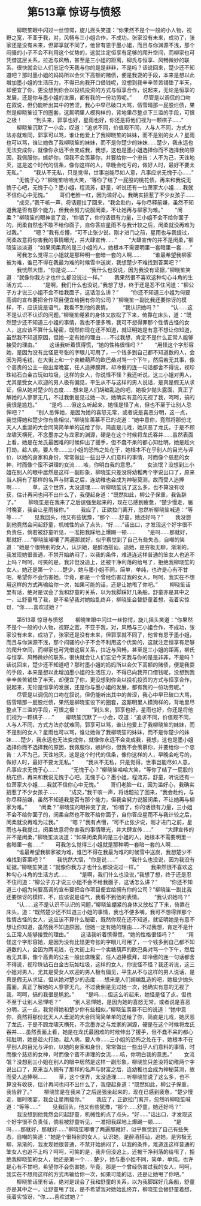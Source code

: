 # 　　第513章 惊讶与愤怒
　　柳晓笙眼中闪过一丝惊愕，旋儿摇头笑道：“你果然不是个一般的小人物，视野之宽，不亚于我，对，风畅与三小姐合作，不成功，张家没有未来，成功了，张家还是没有未来，但郭享就不同了，他曾有恩于墨小姐，而且与你渊源不浅，那个闷骚的小子不会不利用这个优势的，这就注定恒享有足够的爬升空间，而柳家也可凭借这层关系，拉近与风畅，甚至是三小姐的距离，柳氏与恒享、风畅微妙的联系，很快就会让人们忘记今天我与你的是是非非，不是吗？话说回来，楚少还不知道吧？那时墨小姐的妈妈所以会欠下高额的赌债，便是我耍的手段，本来是想以此增加墨小姐的生活压力，不得已向我开口借钱呢，没想到我辛辛苦苦铺垫了半天，却便宜了你，更没想到你会以投机投资的方式与恒享合作，说起来，无论是恒享的发展，还是你与墨小姐的发展，都有我的一份功劳呢。”
　　尽管是以调侃的口吻在叙说，但仍能听出其中的苦涩，我心中早已破口大骂，伍雪晴那一屁股烂债，果然是柳晓笙设下的圈套，这厮明里人模狗样的，背地里尽整点下三滥的手段，可恨之极！
　　“到头来，郭享也好，星雨也好，你还是将他们视为一颗棋子……”
　　柳晓笙沉默了一小会，叹道：“追求不同，价值观不同，人与人不同，方式方法亦就难同，郭享可以骂，谁让他爱上了我柳晓笙的妹妹，而不是别的女人？星雨也可以骂，谁让她做了我柳晓笙的妹妹，而不是你楚少的妹妹……楚少，我永远也无法变成你，就像你永远不会变成我，我想，这也是墨小姐选择你而不选择我的原因，我佩服你，嫉妒你，但我不会羡慕你，并要给你一个忠告：人不为己，天诛地灭，这是这个时代的信条，像你这样的人，早晚会吃亏的，做好人时，最好不要太无私。”
　　“我从不无私，只是觉得，世事岂能尽如人意，凡事应求无愧于心……”
　　“无愧于心？”柳晓笙哈哈大笑，“等你了结了一屁股的桃花债，再来和我说无愧于心吧，无愧于心？墨小姐，程流苏，舒童，听说还有一位萧家大小姐……我就不信你心中无愧。”
　　哥们老脸一红，因为滥好心，我确实招惹了不少女孩子……
　　“成交，”我干咳一声，将话题拉了回来，“我会赴约，与你尽释前嫌，虽然不知道我是否有那个能力，但我会努力说服闵柔，不让她再与柳家为难。”
　　“闵柔？”柳晓笙的眼神变了变，“你错了，你的话很有力量，三小姐不会不给你面子的，闵柔自然也不敢不给你面子，自你答应星雨不与我计较之后，闵柔就没再难为过我。”
　　“嗯？”我有点懵，“可不止张少说，刚才进门之前，星雨也与我提过，闵柔故意将你害我的事情曝光，并大肆宣传……”
　　“大肆宣传的并不是闵柔，”柳晓笙淡淡道：“如果闵柔真的是三小姐的人，她根本不需要明里一套暗里一套……”
　　可我怎么觉得三小姐就是那种明一套暗一套的人啊……
　　“谁最希望我柳家被为难，谁巴不得在我最为难的时候雪中送炭，我想楚少不难找到答案吧？”
　　我恍然大悟，“你是说……”
　　“我什么也没说，因为我没有证据，”柳晓笙笑道：“就像你我方才也什么都没说过一样。”
　　我果然很不喜欢这种勾心斗角的生活方式……
　　“是啊，我们什么也没说，”我想了想，终于还是忍不住问道：“柳公子方才说三小姐不会不给我面子，这话怎么讲？”
　　“你还不知道三小姐为何要高调的宣布要把合作项目便宜给拥有你的公司？”柳晓笙一副比我还要惊讶的模样，不，应该说是语气，我看不到他的表情。
　　“我认识她吗？”
　　“认……这不是认识不认识的问题，”柳晓笙绷紧的身体又放松了下来，倚靠在床头，道：“既然楚少还不知道三小姐的事情，我也不便多嘴，我可不想得罪那个性情古怪的女人，这应该不算什么秘密，既然你现在还不知道，就证明她是有意不想让你知道，虽然我不知道原因，但她一定有她的理由……不过我想，肯定不是什么正常人能够接受的理由。”
　　这话我听着慎得慌，“她的性格很怪吗？”
　　“用怪这个字形容她，是因为没有比怪更夸张的字眼儿可用了，一个钱多到自己都不知道数的人，会因为两毛钱，在大街上和一个卖糖葫芦的欧巴桑对骂一个下午，然后若无其事，像个高贵的公主一般出席晚宴，任人追捧膜拜，却冷傲的连一句话都舍不得说，视珍珠钻石白金古玩如垃圾，这样的女人，你说怪不怪？我还听说，这三小姐对男人，尤其是受女人欢迎的男人极有偏见，平生从不与这样的男人说话，是真是假无从求证，但从她对楚少的态度……想来是人们胡编乱造的吧，她极少抛头露面，真正了解她的人寥寥无几，不过我倒是见过她一次，她确实有意的无视了我，呵呵，搞的我很是尴尬。”
　　“是吗……但这么听起来，她怪是怪了点，但也不至于让别人忌惮吧？”
　　“别人忌惮她，是因为她的喜怒无常，或者说是喜恶分明，这一点，我觉得她和楚少你有些相似，”柳晓笙羡慕不已的说道：“她中意你，竟然将那份北天人人垂涎的大合同简简单单的送给了你，简直是儿戏，她厌恶了龙氏，于是不顾龙啸天横死，不念墨亦之与龙家的渊源，硬是在这个时候将龙氏吞并……虽然表面上看，她是在龙氏最困难的时候伸出了援手，但不蠢不呆的都心知肚明，她是趁火打劫，趁人病，要人命……三小姐的恐怖之处在于，她根本不在乎别人的目光与评价，以她的身家和身份，常常做出一些出乎人们意料的事情，时而像个慈悲的女神，时而像个蛮不讲理的女流……咳，你明白我的意思。”
　　女流氓？没想到三小姐在别人的眼中居然是这样一副形象，柳晓笙只差没将幼稚两个字说出口了，原来当人拥有了那样的名声与财富之后，连幼稚也会成为神秘莫测，故而受人追捧啊……
　　草，这个世界，太没道理……    听柳晓笙说了这么多，也不算没有收获，估计再问也问不出什么了，我便起身道：“既然如此，柳公子保重，我告辞了。”
　　柳晓笙是在我来了之后逞强坐起来的，现在已感到疲惫，“楚少慢走，届时晚宴，我会让星雨接你。”
　　我应了，正欲拉门离开，忽然听柳晓笙喊道：“等等……”
　　见我回头，他又有些犹豫，“那个……舒童，她还好吗？”
　　我没想到他竟然会问起舒童，机械性的点了点头，“好……”话出口，才发现这个好字很不负责任，倘若被舒童听见，一准把我踩地上爆踢一顿……
　　“是吗……那就好，那就好……”柳晓笙嘟囔了两遍那就好，似乎察觉到了自己有些失态，自嘲的笑道：“她是个很特别的女人，认识她，是醉酒搭讪，追她，是穷极无聊，渐渐的，我发现她很普通，不禁开始纳闷了，以我的条件，难道连这样普通的笨女人也追不上吗？呵呵，可笑的是，我非但没追上，还被干净利落的给甩了，拒绝我柳晓笙的女人，她还是第一个……楚少，她与墨小姐不同，简单，单纯，也许是心有不甘吧，希望你不会伤害她，毕竟，那是一个曾经伤害过我的女人，呵呵，我实在不想用这样的方式再输给你一次，如果可能的话，还是让她甩了你吧。”
　　柳晓笙话里有话，绝对是误会了我和舒童的关系，以为我脚踩好几条船，舒童亦是其中之一，让舒童甩了我，是不希望我对她始乱终弃，柳晓笙会替舒童着想，我着实惊讶，“你……喜欢过她？”

　　第513章 惊讶与愤怒
　　柳晓笙眼中闪过一丝惊愕，旋儿摇头笑道：“你果然不是个一般的小人物，视野之宽，不亚于我，对，风畅与三小姐合作，不成功，张家没有未来，成功了，张家还是没有未来，但郭享就不同了，他曾有恩于墨小姐，而且与你渊源不浅，那个闷骚的小子不会不利用这个优势的，这就注定恒享有足够的爬升空间，而柳家也可凭借这层关系，拉近与风畅，甚至是三小姐的距离，柳氏与恒享、风畅微妙的联系，很快就会让人们忘记今天我与你的是是非非，不是吗？话说回来，楚少还不知道吧？那时墨小姐的妈妈所以会欠下高额的赌债，便是我耍的手段，本来是想以此增加墨小姐的生活压力，不得已向我开口借钱呢，没想到我辛辛苦苦铺垫了半天，却便宜了你，更没想到你会以投机投资的方式与恒享合作，说起来，无论是恒享的发展，还是你与墨小姐的发展，都有我的一份功劳呢。”
　　尽管是以调侃的口吻在叙说，但仍能听出其中的苦涩，我心中早已破口大骂，伍雪晴那一屁股烂债，果然是柳晓笙设下的圈套，这厮明里人模狗样的，背地里尽整点下三滥的手段，可恨之极！
　　“到头来，郭享也好，星雨也好，你还是将他们视为一颗棋子……”
　　柳晓笙沉默了一小会，叹道：“追求不同，价值观不同，人与人不同，方式方法亦就难同，郭享可以骂，谁让他爱上了我柳晓笙的妹妹，而不是别的女人？星雨也可以骂，谁让她做了我柳晓笙的妹妹，而不是你楚少的妹妹……楚少，我永远也无法变成你，就像你永远不会变成我，我想，这也是墨小姐选择你而不选择我的原因，我佩服你，嫉妒你，但我不会羡慕你，并要给你一个忠告：人不为己，天诛地灭，这是这个时代的信条，像你这样的人，早晚会吃亏的，做好人时，最好不要太无私。”
　　“我从不无私，只是觉得，世事岂能尽如人意，凡事应求无愧于心……”
　　“无愧于心？”柳晓笙哈哈大笑，“等你了结了一屁股的桃花债，再来和我说无愧于心吧，无愧于心？墨小姐，程流苏，舒童，听说还有一位萧家大小姐……我就不信你心中无愧。”
　　哥们老脸一红，因为滥好心，我确实招惹了不少女孩子……
　　“成交，”我干咳一声，将话题拉了回来，“我会赴约，与你尽释前嫌，虽然不知道我是否有那个能力，但我会努力说服闵柔，不让她再与柳家为难。”
　　“闵柔？”柳晓笙的眼神变了变，“你错了，你的话很有力量，三小姐不会不给你面子的，闵柔自然也不敢不给你面子，自你答应星雨不与我计较之后，闵柔就没再难为过我。”
　　“嗯？”我有点懵，“可不止张少说，刚才进门之前，星雨也与我提过，闵柔故意将你害我的事情曝光，并大肆宣传……”
　　“大肆宣传的并不是闵柔，”柳晓笙淡淡道：“如果闵柔真的是三小姐的人，她根本不需要明里一套暗里一套……”
　　可我怎么觉得三小姐就是那种明一套暗一套的人啊……
　　“谁最希望我柳家被为难，谁巴不得在我最为难的时候雪中送炭，我想楚少不难找到答案吧？”
　　我恍然大悟，“你是说……”
　　“我什么也没说，因为我没有证据，”柳晓笙笑道：“就像你我方才也什么都没说过一样。”
　　我果然很不喜欢这种勾心斗角的生活方式……
　　“是啊，我们什么也没说，”我想了想，终于还是忍不住问道：“柳公子方才说三小姐不会不给我面子，这话怎么讲？”
　　“你还不知道三小姐为何要高调的宣布要把合作项目便宜给拥有你的公司？”柳晓笙一副比我还要惊讶的模样，不，应该说是语气，我看不到他的表情。
　　“我认识她吗？”
　　“认……这不是认识不认识的问题，”柳晓笙绷紧的身体又放松了下来，倚靠在床头，道：“既然楚少还不知道三小姐的事情，我也不便多嘴，我可不想得罪那个性情古怪的女人，这应该不算什么秘密，既然你现在还不知道，就证明她是有意不想让你知道，虽然我不知道原因，但她一定有她的理由……不过我想，肯定不是什么正常人能够接受的理由。”
　　这话我听着慎得慌，“她的性格很怪吗？”
　　“用怪这个字形容她，是因为没有比怪更夸张的字眼儿可用了，一个钱多到自己都不知道数的人，会因为两毛钱，在大街上和一个卖糖葫芦的欧巴桑对骂一个下午，然后若无其事，像个高贵的公主一般出席晚宴，任人追捧膜拜，却冷傲的连一句话都舍不得说，视珍珠钻石白金古玩如垃圾，这样的女人，你说怪不怪？我还听说，这三小姐对男人，尤其是受女人欢迎的男人极有偏见，平生从不与这样的男人说话，是真是假无从求证，但从她对楚少的态度……想来是人们胡编乱造的吧，她极少抛头露面，真正了解她的人寥寥无几，不过我倒是见过她一次，她确实有意的无视了我，呵呵，搞的我很是尴尬。”
　　“是吗……但这么听起来，她怪是怪了点，但也不至于让别人忌惮吧？”
　　“别人忌惮她，是因为她的喜怒无常，或者说是喜恶分明，这一点，我觉得她和楚少你有些相似，”柳晓笙羡慕不已的说道：“她中意你，竟然将那份北天人人垂涎的大合同简简单单的送给了你，简直是儿戏，她厌恶了龙氏，于是不顾龙啸天横死，不念墨亦之与龙家的渊源，硬是在这个时候将龙氏吞并……虽然表面上看，她是在龙氏最困难的时候伸出了援手，但不蠢不呆的都心知肚明，她是趁火打劫，趁人病，要人命……三小姐的恐怖之处在于，她根本不在乎别人的目光与评价，以她的身家和身份，常常做出一些出乎人们意料的事情，时而像个慈悲的女神，时而像个蛮不讲理的女流……咳，你明白我的意思。”
　　女流氓？没想到三小姐在别人的眼中居然是这样一副形象，柳晓笙只差没将幼稚两个字说出口了，原来当人拥有了那样的名声与财富之后，连幼稚也会成为神秘莫测，故而受人追捧啊……
　　草，这个世界，太没道理……    听柳晓笙说了这么多，也不算没有收获，估计再问也问不出什么了，我便起身道：“既然如此，柳公子保重，我告辞了。”
　　柳晓笙是在我来了之后逞强坐起来的，现在已感到疲惫，“楚少慢走，届时晚宴，我会让星雨接你。”
　　我应了，正欲拉门离开，忽然听柳晓笙喊道：“等等……”
　　见我回头，他又有些犹豫，“那个……舒童，她还好吗？”
　　我没想到他竟然会问起舒童，机械性的点了点头，“好……”话出口，才发现这个好字很不负责任，倘若被舒童听见，一准把我踩地上爆踢一顿……
　　“是吗……那就好，那就好……”柳晓笙嘟囔了两遍那就好，似乎察觉到了自己有些失态，自嘲的笑道：“她是个很特别的女人，认识她，是醉酒搭讪，追她，是穷极无聊，渐渐的，我发现她很普通，不禁开始纳闷了，以我的条件，难道连这样普通的笨女人也追不上吗？呵呵，可笑的是，我非但没追上，还被干净利落的给甩了，拒绝我柳晓笙的女人，她还是第一个……楚少，她与墨小姐不同，简单，单纯，也许是心有不甘吧，希望你不会伤害她，毕竟，那是一个曾经伤害过我的女人，呵呵，我实在不想用这样的方式再输给你一次，如果可能的话，还是让她甩了你吧。”
　　柳晓笙话里有话，绝对是误会了我和舒童的关系，以为我脚踩好几条船，舒童亦是其中之一，让舒童甩了我，是不希望我对她始乱终弃，柳晓笙会替舒童着想，我着实惊讶，“你……喜欢过她？”
